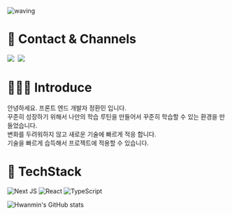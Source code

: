 ![waving](https://capsule-render.vercel.app/api?type=waving&height=200&text=HwanMin&color=gradient)

# 📌 Contact & Channels 
 <a href="https://ghksals0904.tistory.com"><img src="https://img.shields.io/badge/Tech%20Blog-F6F8FA?style=flat-square&logo=Vimeo&logoColor=blue&link=https://ghksals0904.tistory.com"/></a>&nbsp;
 <a href="mailto:dev.ghksals09041@gmail.com "><img src="https://img.shields.io/badge/Gmail-F6F8FA?style=flat-square&logo=Gmail&logoColor=red&link=dev.ghksals09041@gmail.com"></a>

# 👨🏻‍💻 Introduce
안녕하세요. 프론트 엔드 개발자 정환민 입니다.<br>
꾸준히 성장하기 위해서 나만의 학습 루틴을 만들어서 꾸준히 학습할 수 있는 환경을 만들었습니다. <br>
변화를 두려워하지 않고 새로운 기술에 빠르게 적응 합니다. <br>
기술을 빠르게 습득해서 프로젝트에 적용할 수 있습니다. <br>

# 🚀 TechStack
![Next JS](https://img.shields.io/badge/Next-black?style=for-the-badge&logo=next.js&logoColor=white)
![React](https://img.shields.io/badge/react-%2320232a.svg?style=for-the-badge&logo=react&logoColor=%2361DAFB)
![TypeScript](https://img.shields.io/badge/typescript-%23007ACC.svg?style=for-the-badge&logo=typescript&logoColor=white)

![Hwanmin's GitHub stats](https://github-readme-stats.vercel.app/api?username=JEONGHWANMIN&hide=contribs)
